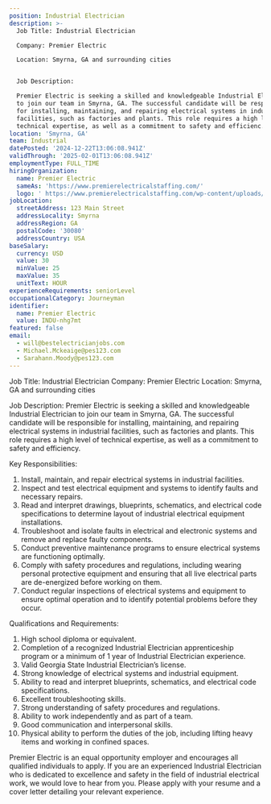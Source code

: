 ```yaml
---
position: Industrial Electrician
description: >-
  Job Title: Industrial Electrician

  Company: Premier Electric

  Location: Smyrna, GA and surrounding cities 


  Job Description:

  Premier Electric is seeking a skilled and knowledgeable Industrial Electrician
  to join our team in Smyrna, GA. The successful candidate will be responsible
  for installing, maintaining, and repairing electrical systems in industrial
  facilities, such as factories and plants. This role requires a high level of
  technical expertise, as well as a commitment to safety and efficienc...
location: 'Smyrna, GA'
team: Industrial
datePosted: '2024-12-22T13:06:08.941Z'
validThrough: '2025-02-01T13:06:08.941Z'
employmentType: FULL_TIME
hiringOrganization:
  name: Premier Electric
  sameAs: 'https://www.premierelectricalstaffing.com/'
  logo: ' https://www.premierelectricalstaffing.com/wp-content/uploads/2020/05/Premier-Electrical-Staffing-logo.png'
jobLocation:
  streetAddress: 123 Main Street
  addressLocality: Smyrna
  addressRegion: GA
  postalCode: '30080'
  addressCountry: USA
baseSalary:
  currency: USD
  value: 30
  minValue: 25
  maxValue: 35
  unitText: HOUR
experienceRequirements: seniorLevel
occupationalCategory: Journeyman
identifier:
  name: Premier Electric
  value: INDU-nhg7mt
featured: false
email:
  - will@bestelectricianjobs.com
  - Michael.Mckeaige@pes123.com
  - Sarahann.Moody@pes123.com
---
```




Job Title: Industrial Electrician
Company: Premier Electric
Location: Smyrna, GA and surrounding cities 

Job Description:
Premier Electric is seeking a skilled and knowledgeable Industrial Electrician to join our team in Smyrna, GA. The successful candidate will be responsible for installing, maintaining, and repairing electrical systems in industrial facilities, such as factories and plants. This role requires a high level of technical expertise, as well as a commitment to safety and efficiency.

Key Responsibilities:
1. Install, maintain, and repair electrical systems in industrial facilities.
2. Inspect and test electrical equipment and systems to identify faults and necessary repairs.
3. Read and interpret drawings, blueprints, schematics, and electrical code specifications to determine layout of industrial electrical equipment installations.
4. Troubleshoot and isolate faults in electrical and electronic systems and remove and replace faulty components.
5. Conduct preventive maintenance programs to ensure electrical systems are functioning optimally.
6. Comply with safety procedures and regulations, including wearing personal protective equipment and ensuring that all live electrical parts are de-energized before working on them.
7. Conduct regular inspections of electrical systems and equipment to ensure optimal operation and to identify potential problems before they occur.

Qualifications and Requirements:
1. High school diploma or equivalent. 
2. Completion of a recognized Industrial Electrician apprenticeship program or a minimum of 1 year of Industrial Electrician experience.
3. Valid Georgia State Industrial Electrician’s license.
4. Strong knowledge of electrical systems and industrial equipment.
5. Ability to read and interpret blueprints, schematics, and electrical code specifications.
6. Excellent troubleshooting skills.
7. Strong understanding of safety procedures and regulations.
8. Ability to work independently and as part of a team.
9. Good communication and interpersonal skills.
10. Physical ability to perform the duties of the job, including lifting heavy items and working in confined spaces.

Premier Electric is an equal opportunity employer and encourages all qualified individuals to apply. If you are an experienced Industrial Electrician who is dedicated to excellence and safety in the field of industrial electrical work, we would love to hear from you. Please apply with your resume and a cover letter detailing your relevant experience.
